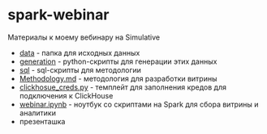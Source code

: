 # spark-webinar

Материалы к моему вебинару на Simulative

- [data](https://github.com/Aigul9/spark-webinar/tree/main/data) - папка для исходных данных
- [generation](https://github.com/Aigul9/spark-webinar/tree/main/generation) - python-скрипты для генерации этих данных
- [sql](https://github.com/Aigul9/spark-webinar/tree/main/sql) - sql-скрипты для методологии
- [Methodology.md](https://github.com/Aigul9/spark-webinar/tree/main/Methodology.md) - методология для разработки витрины
- [clickhosue_creds.py](https://github.com/Aigul9/spark-webinar/blob/main/clickhouse_creds.py) - темплейт для заполнения кредов для подключения к ClickHouse
- [webinar.ipynb](https://github.com/Aigul9/spark-webinar/blob/main/webinar.ipynb) - ноутбук со скриптами на Spark для сбора витрины и аналитики
- презенташка
